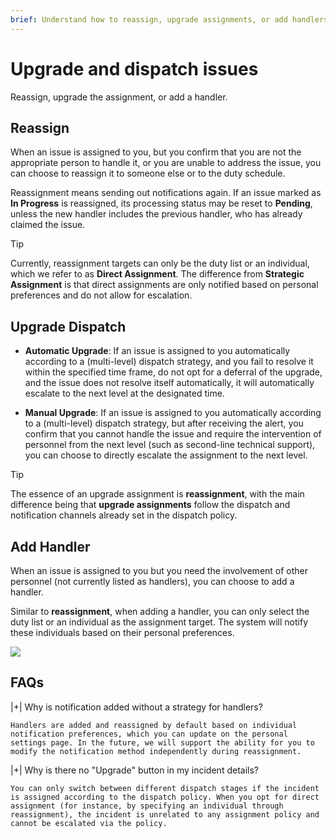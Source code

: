 ```yaml
---
brief: Understand how to reassign, upgrade assignments, or add handlers
---
```


# Upgrade and dispatch issues

Reassign, upgrade the assignment, or add a handler.

## Reassign

When an issue is assigned to you, but you confirm that you are not the appropriate person to handle it, or you are unable to address the issue, you can choose to reassign it to someone else or to the duty schedule.

Reassignment means sending out notifications again. If an issue marked as **In Progress** is reassigned, its processing status may be reset to **Pending**, unless the new handler includes the previous handler, who has already claimed the issue.

> [!TIP]
> Currently, reassignment targets can only be the duty list or an individual, which we refer to as **Direct Assignment**. The difference from **Strategic Assignment** is that direct assignments are only notified based on personal preferences and do not allow for escalation.

## Upgrade Dispatch

- **Automatic Upgrade**: If an issue is assigned to you automatically according to a (multi-level) dispatch strategy, and you fail to resolve it within the specified time frame, do not opt for a deferral of the upgrade, and the issue does not resolve itself automatically, it will automatically escalate to the next level at the designated time.

- **Manual Upgrade**: If an issue is assigned to you automatically according to a (multi-level) dispatch strategy, but after receiving the alert, you confirm that you cannot handle the issue and require the intervention of personnel from the next level (such as second-line technical support), you can choose to directly escalate the assignment to the next level.

> [!TIP]
> The essence of an upgrade assignment is **reassignment**, with the main difference being that **upgrade assignments** follow the dispatch and notification channels already set in the dispatch policy.

## Add Handler

When an issue is assigned to you but you need the involvement of other personnel (not currently listed as handlers), you can choose to add a handler.

Similar to **reassignment**, when adding a handler, you can only select the duty list or an individual as the assignment target. The system will notify these individuals based on their personal preferences.

![](https://fcdoc.github.io/img/zh/flashduty/alter/escalate_incidents/1.avif)

## FAQs

|+| Why is notification added without a strategy for handlers?

    Handlers are added and reassigned by default based on individual notification preferences, which you can update on the personal settings page. In the future, we will support the ability for you to modify the notification method independently during reassignment.

|+| Why is there no "Upgrade" button in my incident details?

    You can only switch between different dispatch stages if the incident is assigned according to the dispatch policy. When you opt for direct assignment (for instance, by specifying an individual through reassignment), the incident is unrelated to any assignment policy and cannot be escalated via the policy.